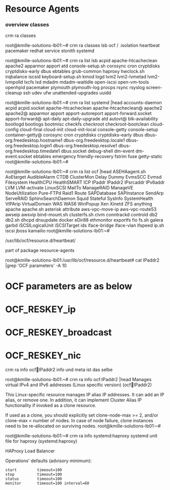 # Resource Agents

### overview classes ###
crm ra classes


root@kmille-solutions-lb01:~# crm ra classes
lsb
ocf / .isolation heartbeat pacemaker redhat
service
stonith
systemd


root@kmille-solutions-lb01:~# crm ra list lsb
acpid                apache-htcacheclean  apache2              apparmor             apport               atd                  console-setup.sh     corosync
cron                 cryptdisks           cryptdisks-early     dbus                 ebtables             grub-common          haproxy              hwclock.sh
irqbalance           iscsid               keyboard-setup.sh    kmod                 logd                 lvm2                 lvm2-lvmetad         lvm2-lvmpolld
lxcfs                lxd                  mdadm                mdadm-waitidle       open-iscsi           open-vm-tools        openhpid             pacemaker
plymouth             plymouth-log         procps               rsync                rsyslog              screen-cleanup       ssh                  udev
ufw                  unattended-upgrades  uuidd    


root@kmille-solutions-lb01:~# crm ra list systemd |head
accounts-daemon                  acpid                            acpid.socket                     apache-htcacheclean              apache-htcacheclean@
apache2                          apache2@                         apparmor                         apport                           apport-autoreport
apport-forward.socket            apport-forward@                  apt-daily                        apt-daily-upgrade                atd
autovt@                          blk-availability                 bootlogd                         bootlogs                         bootmisc
checkfs                          checkroot                        checkroot-bootclean              cloud-config                     cloud-final
cloud-init                       cloud-init-local                 console-getty                    console-setup                    container-getty@
corosync                         cron                             cryptdisks                       cryptdisks-early                 dbus
dbus-org.freedesktop.hostname1   dbus-org.freedesktop.locale1     dbus-org.freedesktop.login1      dbus-org.freedesktop.resolve1    dbus-org.freedesktop.timedate1
dbus.socket                      debug-shell                      dm-event                         dm-event.socket                  ebtables
emergency                        friendly-recovery                fstrim                           fuse                             getty-static
root@kmille-solutions-lb01:~# 


root@kmille-solutions-lb01:~# crm ra list ocf |head
ASEHAagent.sh        AoEtarget            AudibleAlarm         CTDB                 ClusterMon           Delay                Dummy                EvmsSCC
Evmsd                Filesystem           HealthCPU            HealthSMART          ICP                  IPaddr               IPaddr2              IPsrcaddr
IPv6addr             LVM                  LVM-activate         LinuxSCSI            MailTo               ManageRAID           ManageVE             NodeUtilization
Pure-FTPd            Raid1                Route                SAPDatabase          SAPInstance          SendArp              ServeRAID            SphinxSearchDaemon
Squid                Stateful             SysInfo              SystemHealth         VIPArip              VirtualDomain        WAS                  WAS6
WinPopup             Xen                  Xinetd               ZFS                  anything             apache               apache.sh            asterisk
attribute            aws-vpc-move-ip      aws-vpc-route53      awseip               awsvip               bind-mount.sh        clusterfs.sh         clvm
conntrackd           controld             db2                  db2.sh               dhcpd                dnsupdate            docker               eDir88
ethmonitor           exportfs             fio                  fs.sh                galera               garbd                iSCSILogicalUnit     iSCSITarget
ids                  iface-bridge         iface-vlan           ifspeed              ip.sh                iscsi                jboss                kamailio
root@kmille-solutions-lb01:~# 

/usr/lib/ocf/resource.d/heartbeat/

part of package resource-agents

root@kmille-solutions-lb01:/usr/lib/ocf/resource.d/heartbeat# cat IPaddr2 |grep  'OCF parameters' -A 10
#       OCF parameters are as below
#       OCF_RESKEY_ip
#       OCF_RESKEY_broadcast
#       OCF_RESKEY_nic


crm ra info ocf:heartbeat:IPaddr2
info und meta ist das selbe


root@kmille-solutions-lb01:~# crm ra info ocf:IPaddr2 |head
Manages virtual IPv4 and IPv6 addresses (Linux specific version) (ocf:heartbeat:IPaddr2)

This Linux-specific resource manages IP alias IP addresses.
It can add an IP alias, or remove one.
In addition, it can implement Cluster Alias IP functionality
if invoked as a clone resource.

If used as a clone, you should explicitly set clone-node-max >= 2,
and/or clone-max < number of nodes. In case of node failure,
clone instances need to be re-allocated on surviving nodes.
root@kmille-solutions-lb01:~# 


root@kmille-solutions-lb01:~# crm ra info systemd:haproxy
systemd unit file for haproxy (systemd:haproxy)

HAProxy Load Balancer

Operations' defaults (advisory minimum):

    start         timeout=100
    stop          timeout=100
    status        timeout=100
    monitor       timeout=100 interval=60
